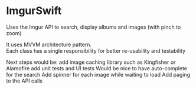 # ImgurSwift
Uses the Imgur API to search, display albums and images (with pinch to zoom)

It uses MVVM architecture pattern.  
Each class has a single responsibility for better re-usability and testability

Next steps would be:
   add image caching library such as Kingfisher or Alamofire 
   add unit tests and UI tests
   Would be nice to have auto-complete for the search
   Add spinner for each image while waiting to load
   Add paging to the API calls

